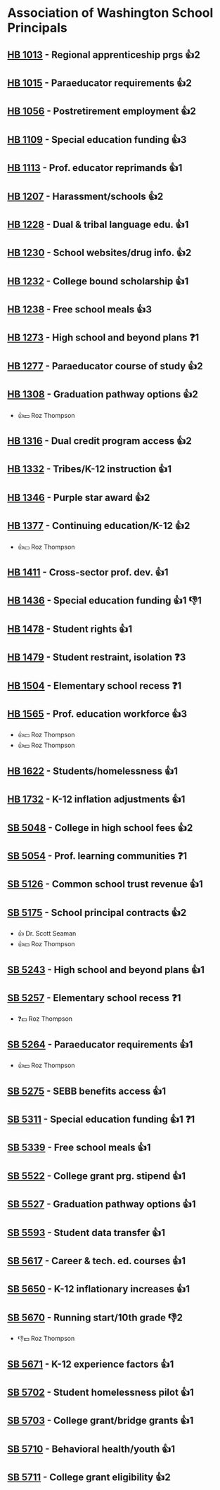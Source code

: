 # Association of Washington School Principals

## [HB 1013](/bill/2023-24/hb/1013/) - Regional apprenticeship prgs 👍2  

## [HB 1015](/bill/2023-24/hb/1015/) - Paraeducator requirements 👍2  

## [HB 1056](/bill/2023-24/hb/1056/) - Postretirement employment 👍2  

## [HB 1109](/bill/2023-24/hb/1109/) - Special education funding 👍3  

## [HB 1113](/bill/2023-24/hb/1113/) - Prof. educator reprimands 👍1  

## [HB 1207](/bill/2023-24/hb/1207/) - Harassment/schools 👍2  

## [HB 1228](/bill/2023-24/hb/1228/) - Dual & tribal language edu. 👍1  

## [HB 1230](/bill/2023-24/hb/1230/) - School websites/drug info. 👍2  

## [HB 1232](/bill/2023-24/hb/1232/) - College bound scholarship 👍1  

## [HB 1238](/bill/2023-24/hb/1238/) - Free school meals 👍3  

## [HB 1273](/bill/2023-24/hb/1273/) - High school and beyond plans   ❓1

## [HB 1277](/bill/2023-24/hb/1277/) - Paraeducator course of study 👍2  

## [HB 1308](/bill/2023-24/hb/1308/) - Graduation pathway options 👍2  
* 👍💵 Roz Thompson

## [HB 1316](/bill/2023-24/hb/1316/) - Dual credit program access 👍2  

## [HB 1332](/bill/2023-24/hb/1332/) - Tribes/K-12 instruction 👍1  

## [HB 1346](/bill/2023-24/hb/1346/) - Purple star award 👍2  

## [HB 1377](/bill/2023-24/hb/1377/) - Continuing education/K-12 👍2  
* 👍💵 Roz Thompson

## [HB 1411](/bill/2023-24/hb/1411/) - Cross-sector prof. dev. 👍1  

## [HB 1436](/bill/2023-24/hb/1436/) - Special education funding 👍1 👎1 

## [HB 1478](/bill/2023-24/hb/1478/) - Student rights 👍1  

## [HB 1479](/bill/2023-24/hb/1479/) - Student restraint, isolation   ❓3

## [HB 1504](/bill/2023-24/hb/1504/) - Elementary school recess   ❓1

## [HB 1565](/bill/2023-24/hb/1565/) - Prof. education workforce 👍3  
* 👍💵 Roz Thompson
* 👍💵 Roz Thompson

## [HB 1622](/bill/2023-24/hb/1622/) - Students/homelessness 👍1  

## [HB 1732](/bill/2023-24/hb/1732/) - K-12 inflation adjustments 👍1  

## [SB 5048](/bill/2023-24/sb/5048/) - College in high school fees 👍2  

## [SB 5054](/bill/2023-24/sb/5054/) - Prof. learning communities   ❓1

## [SB 5126](/bill/2023-24/sb/5126/) - Common school trust revenue 👍1  

## [SB 5175](/bill/2023-24/sb/5175/) - School principal contracts 👍2  
* 👍 Dr. Scott Seaman
* 👍💵 Roz Thompson

## [SB 5243](/bill/2023-24/sb/5243/) - High school and beyond plans 👍1  

## [SB 5257](/bill/2023-24/sb/5257/) - Elementary school recess   ❓1
* ❓💵 Roz Thompson

## [SB 5264](/bill/2023-24/sb/5264/) - Paraeducator requirements 👍1  
* 👍💵 Roz Thompson

## [SB 5275](/bill/2023-24/sb/5275/) - SEBB benefits access 👍1  

## [SB 5311](/bill/2023-24/sb/5311/) - Special education funding 👍1  ❓1

## [SB 5339](/bill/2023-24/sb/5339/) - Free school meals 👍1  

## [SB 5522](/bill/2023-24/sb/5522/) - College grant prg. stipend 👍1  

## [SB 5527](/bill/2023-24/sb/5527/) - Graduation pathway options 👍1  

## [SB 5593](/bill/2023-24/sb/5593/) - Student data transfer 👍1  

## [SB 5617](/bill/2023-24/sb/5617/) - Career & tech. ed. courses 👍1  

## [SB 5650](/bill/2023-24/sb/5650/) - K-12 inflationary increases 👍1  

## [SB 5670](/bill/2023-24/sb/5670/) - Running start/10th grade  👎2 
* 👎💵 Roz Thompson

## [SB 5671](/bill/2023-24/sb/5671/) - K-12 experience factors 👍1  

## [SB 5702](/bill/2023-24/sb/5702/) - Student homelessness pilot 👍1  

## [SB 5703](/bill/2023-24/sb/5703/) - College grant/bridge grants 👍1  

## [SB 5710](/bill/2023-24/sb/5710/) - Behavioral health/youth 👍1  

## [SB 5711](/bill/2023-24/sb/5711/) - College grant eligibility 👍2  